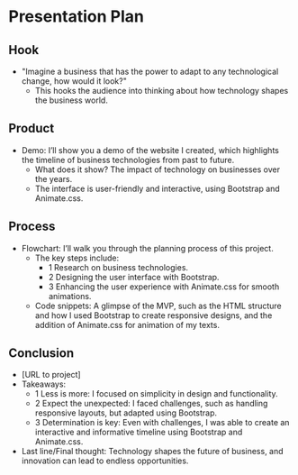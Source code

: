 # Presentation Plan

## Hook
* "Imagine a business that has the power to adapt to any technological change, how would it look?"
  * This hooks the audience into thinking about how technology shapes the business world.
    
## Product
* Demo: I’ll show you a demo of the website I created, which highlights the timeline of business technologies from past to future.
   * What does it show? The impact of technology on businesses over the years.
   * The interface is user-friendly and interactive, using Bootstrap and Animate.css.
     
## Process
* Flowchart: I’ll walk you through the planning process of this project.
    * The key steps include:
        * 1    Research on business technologies.
        * 2    Designing the user interface with Bootstrap.
        * 3    Enhancing the user experience with Animate.css for smooth animations.
    * Code snippets: A glimpse of the MVP, such as the HTML structure and how I used Bootstrap to create responsive designs, and the addition of Animate.css for animation of my texts. 

## Conclusion
* [URL to project]
* Takeaways:
    * 1    Less is more: I focused on simplicity in design and functionality.
    * 2    Expect the unexpected: I faced challenges, such as handling responsive layouts, but adapted using Bootstrap.
    * 3    Determination is key: Even with challenges, I was able to create an interactive and informative timeline using Bootstrap and Animate.css.
* Last line/Final thought: Technology shapes the future of business, and innovation can lead to endless opportunities.

<!-- EXAMPLE

## Hook
* Verbal riddle of GGD

## Product
* GIF/Demo of example/non-example

## Process
* Flowchart of plan
  * MVP: noun -> door -> yes/no
  * Beyond MVP: noun -> word relation API -> noun API -> yes/no, with counterexample
* Code snippets of:
  * MVP
  * Both APIs
  * Challenge with API keys

## Conclusion
* [URL to project]
* Takeaways
  * Less = more: the heart of the riddle was one line of code; it obviously took more to make the entire thing work, but one complicated line of regular expressions was essentially the solution to the riddle
  * Expect the unexpected: it’s important to budget time for things you don’t account for; for example, I didn’t consider the fact that I would need another entire API to detect nouns
  * Determination is key: ironically enough, I had to make my API keys private. At first, it didn’t seem like it was possible, which meant I couldn’t publish my app. But after all of that hard work, I was determined to find a solution, and I found it in config variables.
* "Presentation can’t, but a speech can"


-->
